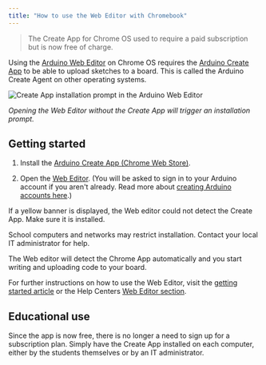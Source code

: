 ```yaml
---
title: "How to use the Web Editor with Chromebook"
---
```


> The Create App for Chrome OS used to require a paid subscription but is now free of charge.

Using the [Arduino Web Editor](https://create.arduino.cc/editor) on Chrome OS requires the [Arduino Create App](https://chrome.google.com/webstore/detail/elmgohdonjdampbcgefphnlchgocpaij) to be able to upload sketches to a board. This is called the Arduino Create Agent on other operating systems.

![Create App installation prompt in the Arduino Web Editor](img/Create_app_installation_prompt_cropped.png)

*Opening the Web Editor without the Create App will trigger an installation prompt.*

## Getting started

1. Install the [Arduino Create App (Chrome Web Store)](https://chrome.google.com/webstore/detail/elmgohdonjdampbcgefphnlchgocpaij).

2. Open the [Web Editor](https://create.arduino.cc/editor). (You will be asked to sign in to your Arduino account if you aren't already. Read more about [creating Arduino accounts here](https://support.arduino.cc/hc/en-us/articles/360016724040-How-to-create-an-Arduino-account).)

If a yellow banner is displayed, the Web editor could not detect the Create App. Make sure it is installed.

School computers and networks may restrict installation. Contact your local IT administrator for help.

The Web editor will detect the Chrome App automatically and you start writing and uploading code to your board.

For further instructions on how to use the Web Editor, visit the [getting started article](https://create.arduino.cc/projecthub/Arduino_Genuino/getting-started-with-arduino-web-editor-on-various-platforms-4b3e4a) or the Help Centers [Web Editor section](https://support.arduino.cc/hc/en-us/sections/360004605460-Web-Editor).

## Educational use

Since the app is now free, there is no longer a need to sign up for a subscription plan. Simply have the Create App installed on each computer, either by the students themselves or by an IT administrator.

<!-- NOTE: The Chrome web store page links to this page!
           https://chrome.google.com/webstore/detail/arduino-create-for-educat/elmgohdonjdampbcgefphnlchgocpaij
           -->
